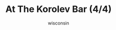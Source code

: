 ---
media: "images/rounds/soviet/at_the_korolev_bar_4.png"
media_type: image
type: art
title: At The Korolev Bar (4/4)
author: [wisconsin]
desc: The Soviets enjoy some drinks at the <i>Korolev's</i> bar.
---